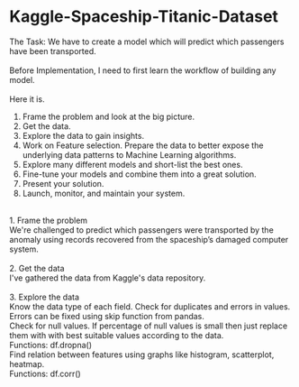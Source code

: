 # Kaggle-Spaceship-Titanic-Dataset

The Task: We have to create a model which will predict which passengers have been transported.<br>
<br>
Before Implementation, I need to first learn the workflow of building any model.<br>
<br>
Here it is.<br>
1. Frame the problem and look at the big picture.<br>
2. Get the data.<br>
3. Explore the data to gain insights.<br>
4. Work on Feature selection. Prepare the data to better expose the underlying data patterns to Machine Learning algorithms.<br>
5. Explore many different models and short-list the best ones.<br>
6. Fine-tune your models and combine them into a great solution.<br>
7. Present your solution.<br>
8. Launch, monitor, and maintain your system.<br>
<br>
1. Frame the problem<br>
We're challenged to predict which passengers were transported by the anomaly using records recovered from the spaceship’s damaged computer system.<br>
<br>
2. Get the data<br>
I've gathered the data from Kaggle's data repository.<br>
<br>
3. Explore the data<br>
Know the data type of each field. Check for duplicates and errors in values. Errors can be fixed using skip function from pandas.<br>
Check for null values. If percentage of null values is small then just replace them with with best suitable values according to the data.<br>
Functions: df.dropna()<br>
Find relation between features using graphs like histogram, scatterplot, heatmap.<br>
Functions: df.corr()

